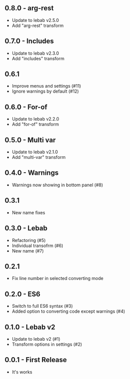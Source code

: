 ## 0.8.0 - arg-rest
* Update to lebab v2.5.0
* Add "arg-rest" transform

## 0.7.0 - Includes
* Update to lebab v2.3.0
* Add "includes" transform

## 0.6.1
* Improve menus and settings (#11)
* Ignore warnings by default (#12)

## 0.6.0 - For-of
* Update to lebab v2.2.0
* Add "for-of" transform

## 0.5.0 - Multi var
* Update to lebab v2.1.0
* Add "multi-var" transform

## 0.4.0 - Warnings
* Warnings now showing in bottom panel (#8)

## 0.3.1
* New name fixes

## 0.3.0 - Lebab
* Refactoring (#5)
* Individual transofrm (#6)
* New name (#7)

## 0.2.1
* Fix line number in selected converting mode

## 0.2.0 - ES6
* Switch to full ES6 syntax (#3)
* Added option to converting code except warnings (#4)

## 0.1.0 - Lebab v2
* Update to lebab v2 (#1)
* Transform options in settings (#2)

## 0.0.1 - First Release
* It's works
